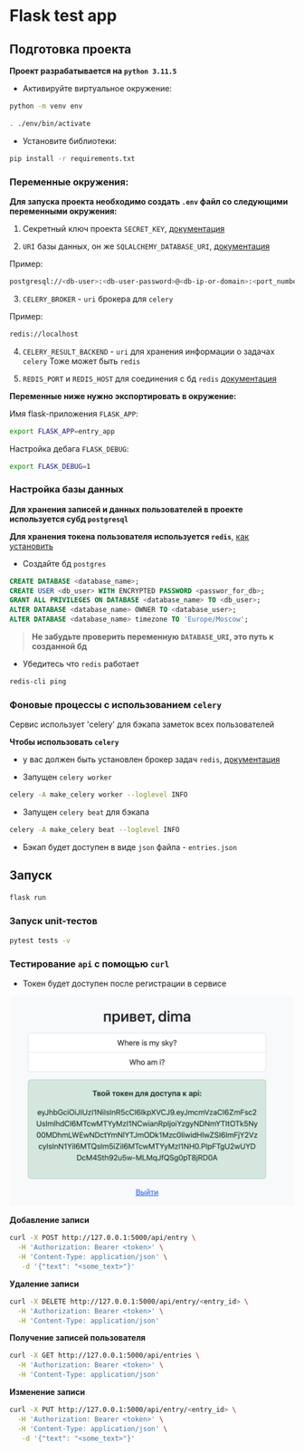 # Flask test app

## Подготовка проекта

**Проект разрабатывается на `python 3.11.5`**

- Активируйте виртуальное окружение:

```sh 
python -m venv env
```

```sh 
. ./env/bin/activate
```

- Установите библиотеки:

```sh 
pip install -r requirements.txt
```

### Переменные окружения:

**Для запуска проекта необходимо создать `.env` файл со следующими переменными окружения:**

1. Секретный ключ проекта `SECRET_KEY`, [документация](https://flask.palletsprojects.com/en/2.3.x/config/#SECRET_KEY)

2. `URI` базы данных, он же `SQLALCHEMY_DATABASE_URI`, [документация](https://flask-sqlalchemy.palletsprojects.com/en/2.x/config/)

Пример:

```sh 
postgresql://<db-user>:<db-user-password>@<db-ip-or-domain>:<port_number>/<database_name>
```

3. `CELERY_BROKER` - `uri` брокера для `celery`

Пример:

```sh 
redis://localhost
```

4. `CELERY_RESULT_BACKEND` - `uri` для хранения информации о задачах `celery`
Тоже может быть `redis`

5. `REDIS_PORT` и `REDIS_HOST` для соединения с бд `redis`
[документация](https://redis.io/)

**Переменные ниже нужно экспортировать в окружение:**

Имя flask-приложения `FLASK_APP`:

```sh 
export FLASK_APP=entry_app
```

Настройка дебага `FLASK_DEBUG`:

```sh 
export FLASK_DEBUG=1
```

### Настройка базы данных

**Для хранения записей и данных пользователей в проекте используется субд `postgresql`**

**Для хранения токена пользователя используется `redis`**, [как установить](https://redis.io/docs/install/install-redis/)

- Создайте бд `postgres`

```sql
CREATE DATABASE <database_name>;
CREATE USER <db_user> WITH ENCRYPTED PASSWORD <passwor_for_db>;
GRANT ALL PRIVILEGES ON DATABASE <database_name> TO <db_user>;
ALTER DATABASE <database_name> OWNER TO <database_user>;
ALTER DATABASE <database_name> timezone TO 'Europe/Moscow';

```

> **Не забудьте проверить переменную `DATABASE_URI`, это путь к созданной бд**

- Убедитесь что `redis` работает

```sh 
redis-cli ping
```

### Фоновые процессы с использованием `celery`

Сервис использует 'celery' для бэкапа заметок всех пользователей

**Чтобы использовать `celery`**

- у вас должен быть установлен брокер задач `redis`, [документация](https://docs.celeryq.dev/en/stable/getting-started/backends-and-brokers/redis.html#broker-redis)

- Запущен `celery worker` 

```sh 
celery -A make_celery worker --loglevel INFO
```

- Запущен `celery beat` для бэкапа

```sh 
celery -A make_celery beat --loglevel INFO
```

- Бэкап будет доступен в виде `json` файла - `entries.json`

## Запуск

```sh 
flask run
```

### Запуск unit-тестов

```sh 
pytest tests -v
```

### Тестирование `api` с помощью `curl`

- Токен будет доступен после регистрации в сервисе

![image-token](images/main_token.png)

**Добавление записи**

```sh 
curl -X POST http://127.0.0.1:5000/api/entry \
  -H 'Authorization: Bearer <token>' \
  -H 'Content-Type: application/json' \
   -d '{"text": "<some_text>"}'
```

**Удаление записи**

```sh 
curl -X DELETE http://127.0.0.1:5000/api/entry/<entry_id> \
  -H 'Authorization: Bearer <token>' \
  -H 'Content-Type: application/json'
```

**Получение записей пользователя**

```sh 
curl -X GET http://127.0.0.1:5000/api/entries \
  -H 'Authorization: Bearer <token>' \
  -H 'Content-Type: application/json'
```

**Изменение записи**

```sh 
curl -X PUT http://127.0.0.1:5000/api/entry/<entry_id> \
  -H 'Authorization: Bearer <token>' \
  -H 'Content-Type: application/json' \
   -d '{"text": "<some_text>"}'
```
